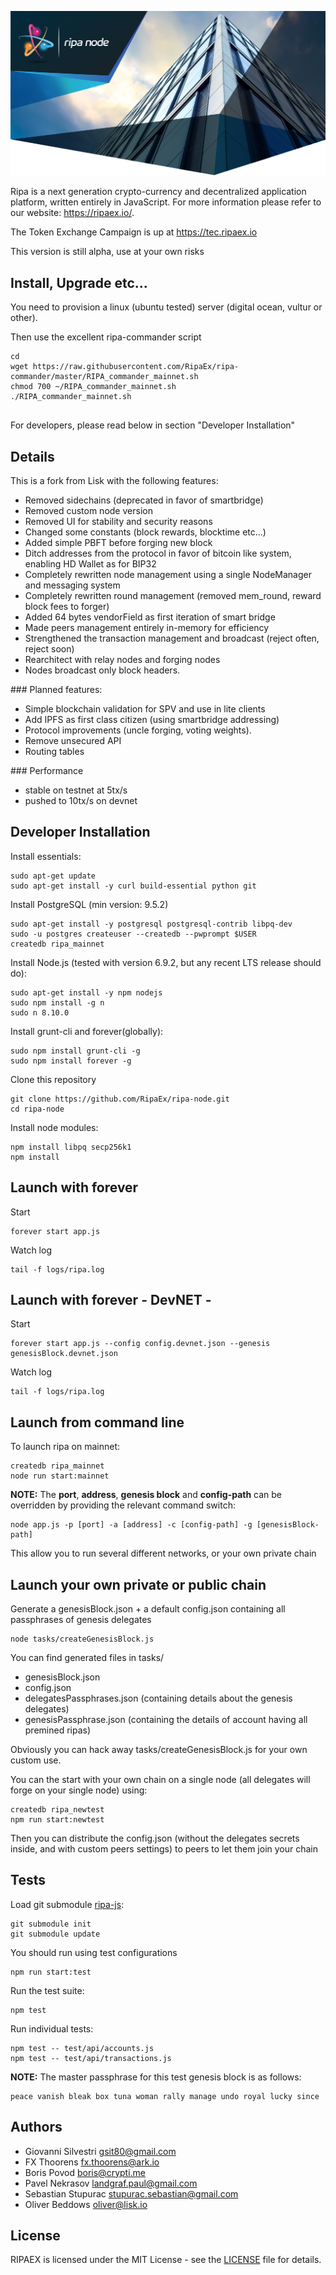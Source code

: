 ![RIPA-NODE](./banner_medium_node.jpg)

Ripa is a next generation crypto-currency and decentralized application platform, written entirely in JavaScript. For more information please refer to our website: https://ripaex.io/.

The Token Exchange Campaign is up at https://tec.ripaex.io

This version is still alpha, use at your own risks

## Install, Upgrade etc...

You need to provision a linux (ubuntu tested) server (digital ocean, vultur or other).

Then use the excellent ripa-commander script
```
cd
wget https://raw.githubusercontent.com/RipaEx/ripa-commander/master/RIPA_commander_mainnet.sh
chmod 700 ~/RIPA_commander_mainnet.sh
./RIPA_commander_mainnet.sh


```

For developers, please read below in section "Developer Installation"

## Details

This is a fork from Lisk with the following features:
- Removed sidechains (deprecated in favor of smartbridge)
- Removed custom node version
- Removed UI for stability and security reasons
- Changed some constants (block rewards, blocktime etc...)
- Added simple PBFT before forging new block
- Ditch addresses from the protocol in favor of bitcoin like system, enabling HD Wallet as for BIP32
- Completely rewritten node management using a single NodeManager and messaging system
- Completely rewritten round management (removed mem_round, reward block fees to forger)
- Added 64 bytes vendorField as first iteration of smart bridge
- Made peers management entirely in-memory for efficiency
- Strengthened the transaction management and broadcast (reject often, reject soon)
- Rearchitect with relay nodes and forging nodes
- Nodes broadcast only block headers.

### Planned features:
- Simple blockchain validation for SPV and use in lite clients
- Add IPFS as first class citizen (using smartbridge addressing)
- Protocol improvements (uncle forging, voting weights).
- Remove unsecured API
- Routing tables

### Performance
- stable on testnet at 5tx/s
- pushed to 10tx/s on devnet


## Developer Installation

Install essentials:

```
sudo apt-get update
sudo apt-get install -y curl build-essential python git
```

Install PostgreSQL (min version: 9.5.2)

```
sudo apt-get install -y postgresql postgresql-contrib libpq-dev
sudo -u postgres createuser --createdb --pwprompt $USER
createdb ripa_mainnet
```

Install Node.js (tested with version 6.9.2, but any recent LTS release should do):

```
sudo apt-get install -y npm nodejs
sudo npm install -g n
sudo n 8.10.0
```

Install grunt-cli and forever(globally):

```
sudo npm install grunt-cli -g
sudo npm install forever -g
```

Clone this repository
```
git clone https://github.com/RipaEx/ripa-node.git
cd ripa-node
```

Install node modules:
```
npm install libpq secp256k1
npm install
```

## Launch with forever
Start
```
forever start app.js
```
Watch log
```
tail -f logs/ripa.log
```

## Launch with forever - DevNET -
Start
```
forever start app.js --config config.devnet.json --genesis genesisBlock.devnet.json
```
Watch log
```
tail -f logs/ripa.log
```

## Launch from command line

To launch ripa on mainnet:
```
createdb ripa_mainnet
node run start:mainnet
```

**NOTE:** The **port**, **address**, **genesis block** and **config-path** can be overridden by providing the relevant command switch:
```
node app.js -p [port] -a [address] -c [config-path] -g [genesisBlock-path]
```
This allow you to run several different networks, or your own private chain


## Launch your own private or public chain
Generate a genesisBlock.json + a default config.json containing all passphrases of genesis delegates
```
node tasks/createGenesisBlock.js
```
You can find generated files in tasks/
- genesisBlock.json
- config.json
- delegatesPassphrases.json (containing details about the genesis delegates)
- genesisPassphrase.json (containing the details of account having all premined ripas)

Obviously you can hack away tasks/createGenesisBlock.js for your own custom use.

You can the start with your own chain on a single node (all delegates will forge on your single node) using:
```
createdb ripa_newtest
npm run start:newtest
```

Then you can distribute the config.json (without the delegates secrets inside, and with custom peers settings) to peers to let them join your chain


## Tests
Load git submodule [ripa-js](https://github.com/RipaEx/ripa-js):
```
git submodule init
git submodule update
```

You should run using test configurations

```
npm run start:test
```

Run the test suite:

```
npm test
```

Run individual tests:

```
npm test -- test/api/accounts.js
npm test -- test/api/transactions.js
```

**NOTE:** The master passphrase for this test genesis block is as follows:

```
peace vanish bleak box tuna woman rally manage undo royal lucky since
```


## Authors
- Giovanni Silvestri <gsit80@gmail.com>
- FX Thoorens <fx.thoorens@ark.io>
- Boris Povod <boris@crypti.me>
- Pavel Nekrasov <landgraf.paul@gmail.com>
- Sebastian Stupurac <stupurac.sebastian@gmail.com>
- Oliver Beddows <oliver@lisk.io>

## License

RIPAEX is licensed under the MIT License - see the [LICENSE](./LICENSE) file for details.
